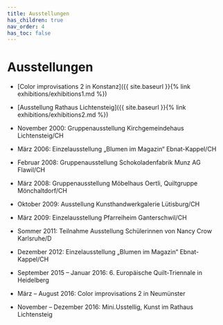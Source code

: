 ```yaml
---
title: Ausstellungen
has_children: true
nav_order: 4
has_toc: false
---
```


# Ausstellungen

- [Color improvisations 2 in Konstanz]({{ site.baseurl }}{% link exhibitions/exhibitions1.md %})
- [Ausstellung Rathaus Lichtensteig]({{ site.baseurl }}{% link exhibitions/exhibitions2.md %})

- November 2000: Gruppenausstellung Kirchgemeindehaus Lichtensteig/CH
- März 2006: Einzelausstellung „Blumen im Magazin“ Ebnat-Kappel/CH
- Februar 2008: Gruppenausstellung Schokoladenfabrik Munz AG Flawil/CH
- März 2008: Gruppenausstellung Möbelhaus Oertli, Quiltgruppe Mönchaltdorf/CH
- Oktober 2009: Ausstellung Kunsthandwerkgalerie Lütisburg/CH
- März 2009: Einzelausstellung Pfarreiheim Ganterschwil/CH
- Sommer 2011: Teilnahme Ausstellung Schülerinnen von Nancy Crow Karlsruhe/D
- Dezember 2012: Einzelausstellung „Blumen im Magazin“ Ebnat-Kappel/CH
- September 2015 – Januar 2016: 6. Europäische Quilt-Triennale in Heidelberg
- März – August 2016: Color improvisations 2 in Neumünster
- November – Dezember 2016: Mini.Usstellig, Kunst im Rathaus Lichtensteig
